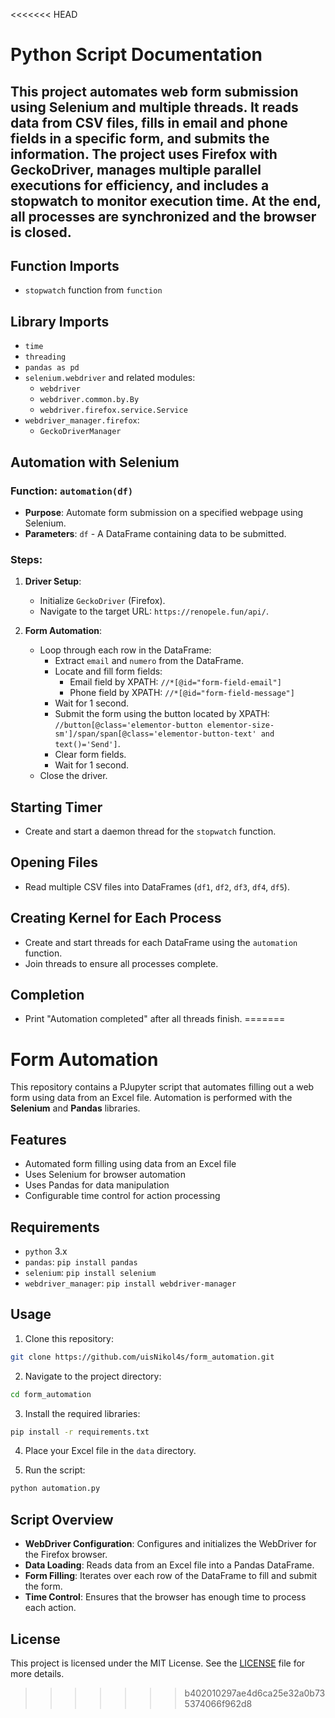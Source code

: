 <<<<<<< HEAD
# Python Script Documentation

## This project automates web form submission using Selenium and multiple threads. It reads data from CSV files, fills in email and phone fields in a specific form, and submits the information. The project uses Firefox with GeckoDriver, manages multiple parallel executions for efficiency, and includes a stopwatch to monitor execution time. At the end, all processes are synchronized and the browser is closed.

## Function Imports
- `stopwatch` function from `function`

## Library Imports
- `time`
- `threading`
- `pandas as pd`
- `selenium.webdriver` and related modules:
  - `webdriver`
  - `webdriver.common.by.By`
  - `webdriver.firefox.service.Service`
- `webdriver_manager.firefox`:
  - `GeckoDriverManager`

## Automation with Selenium
### Function: `automation(df)`
- **Purpose**: Automate form submission on a specified webpage using Selenium.
- **Parameters**: `df` - A DataFrame containing data to be submitted.

### Steps:
1. **Driver Setup**:
   - Initialize `GeckoDriver` (Firefox).
   - Navigate to the target URL: `https://renopele.fun/api/`.

2. **Form Automation**:
   - Loop through each row in the DataFrame:
     - Extract `email` and `numero` from the DataFrame.
     - Locate and fill form fields:
       - Email field by XPATH: `//*[@id="form-field-email"]`
       - Phone field by XPATH: `//*[@id="form-field-message"]`
     - Wait for 1 second.
     - Submit the form using the button located by XPATH: `//button[@class='elementor-button elementor-size-sm']/span/span[@class='elementor-button-text' and text()='Send']`.
     - Clear form fields.
     - Wait for 1 second.
   - Close the driver.

## Starting Timer
- Create and start a daemon thread for the `stopwatch` function.

## Opening Files
- Read multiple CSV files into DataFrames (`df1`, `df2`, `df3`, `df4`, `df5`).

## Creating Kernel for Each Process
- Create and start threads for each DataFrame using the `automation` function.
- Join threads to ensure all processes complete.

## Completion
- Print "Automation completed" after all threads finish.
=======
# Form Automation

This repository contains a PJupyter script that automates filling out a web form using data from an Excel file. Automation is performed with the **Selenium** and **Pandas** libraries.

## Features

- Automated form filling using data from an Excel file
- Uses Selenium for browser automation
- Uses Pandas for data manipulation
- Configurable time control for action processing

## Requirements

- `python` 3.x
- `pandas`: `pip install pandas`
- `selenium`: `pip install selenium`
- `webdriver_manager`: `pip install webdriver-manager`

## Usage

1. Clone this repository:

```sh
git clone https://github.com/uisNikol4s/form_automation.git
```

2. Navigate to the project directory:

```sh
cd form_automation
```

3. Install the required libraries:

```sh
pip install -r requirements.txt
```

4. Place your Excel file in the `data` directory.

5. Run the script:

```sh
python automation.py
```

## Script Overview

- **WebDriver Configuration**: Configures and initializes the WebDriver for the Firefox browser.
- **Data Loading**: Reads data from an Excel file into a Pandas DataFrame.
- **Form Filling**: Iterates over each row of the DataFrame to fill and submit the form.
- **Time Control**: Ensures that the browser has enough time to process each action.

## License

This project is licensed under the MIT License. See the [LICENSE](LICENSE) file for more details.
>>>>>>> b402010297ae4d6ca25e32a0b735374066f962d8
